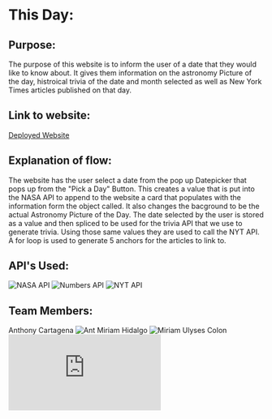 # This Day:

## Purpose:
The purpose of this website is to inform the user of a date that they would like to know about. It gives them information on the astronomy Picture of the day, histroical trivia of the date and month selected as well as New York Times articles published on that day.

## Link to website:
[Deployed Website]( https://ulysesacolon.github.io/ThisDay/)

## Explanation of flow:
The website has the user select a date from the pop up Datepicker that pops up from the "Pick a Day" Button. This creates a value that is put into the NASA API to append to the website a card that populates with the information form the object called. It also changes the bacground to be the actual Astronomy Picture of the Day. The date selected by the user is stored as a value and then spliced to be used for the trivia API that we use to generate trivia. Using those same values they are used to call the NYT API. A for loop is used to generate 5 anchors for the articles to link to.


## API's Used:
![NASA API](https://api.nasa.gov/images/logo.png)
![Numbers API](https://www.programmableweb.com/wp-content/numbersapiscreen.png)
![NYT API](https://developer.nytimes.com/img/NYTDevLogo.svg)

## Team Members:
Anthony Cartagena ![Ant](https://pbs.twimg.com/profile_images/773176104815366144/Bb0iUK6F_400x400.jpg)
Miriam Hidalgo ![Miriam](https://avatars1.githubusercontent.com/u/22244945?s=460&v=4)
Ulyses Colon ![Ulyses](https://www.facebook.com/photo.php?fbid=105313926254265&set=pb.100003269739548.-2207520000.1540859520.&type=3&theater)
